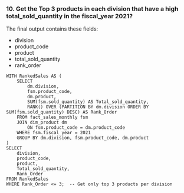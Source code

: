 ### 10. Get the Top 3 products in each division that have a high total_sold_quantity in the fiscal_year 2021? 

The final output contains these fields:
- division
- product_code
- product
- total_sold_quantity
- rank_order

```
WITH RankedSales AS (
    SELECT 
        dm.division,
        fsm.product_code,
        dm.product,
        SUM(fsm.sold_quantity) AS Total_sold_quantity,
        RANK() OVER (PARTITION BY dm.division ORDER BY SUM(fsm.sold_quantity) DESC) AS Rank_Order
    FROM fact_sales_monthly fsm
    JOIN dim_product dm 
        ON fsm.product_code = dm.product_code
    WHERE fsm.fiscal_year = 2021 
    GROUP BY dm.division, fsm.product_code, dm.product
)
SELECT 
    division, 
    product_code, 
    product, 
    Total_sold_quantity, 
    Rank_Order
FROM RankedSales
WHERE Rank_Order <= 3;  -- Get only top 3 products per division
```


